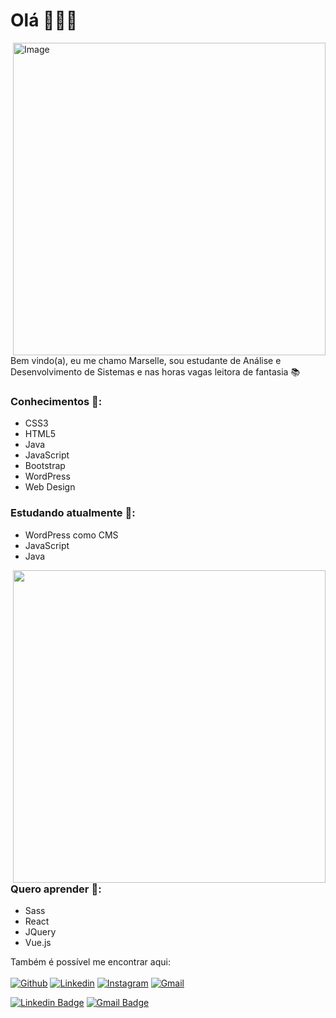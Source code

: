# Olá  🙋🏻‍♀️  
<img align="right" alt="Image" src="https://user-images.githubusercontent.com/78499911/117580096-a0a64400-b0cc-11eb-8369-67709fad3c61.jpg" width="500"/>

Bem vindo(a), eu me chamo Marselle,  sou estudante de Análise e Desenvolvimento de Sistemas e nas horas vagas leitora de fantasia 📚

### Conhecimentos 🚀:
* CSS3
* HTML5
* Java
* JavaScript
* Bootstrap
* WordPress
* Web Design

### Estudando atualmente 📖:
* WordPress como CMS
* JavaScript
* Java 

<a href="https://github.com/anuraghazra/github-readme-stats">
  <img align="right" src="https://github-readme-stats.vercel.app/api/top-langs/?username=Sellenira&layout=compact&text_color=daf7dc&bg_color=151515" width="500"/>
</a>

### Quero aprender 🔖:
* Sass
* React
* JQuery
* Vue.js

Também é possível me encontrar aqui: <br/><br/>
[![Github](https://img.shields.io/badge/-Github-000?style=flat&logo=Github&logoColor=white)](https://github.com/Sellenira)
[![Linkedin](https://img.shields.io/badge/-LinkedIn-blue?style=flat&logo=Linkedin&logoColor=white)](https://www.linkedin.com/in/marselle-nira-ignácio-994920135/)
[![Instagram](https://img.shields.io/badge/-Instagram-c13584?style=flat&labelColor=c13584&logo=instagram&logoColor=white)](https://www.instagram.com/marselle.ignacio/)
[![Gmail](https://img.shields.io/badge/-Gmail-c14438?style=flat&logo=Gmail&logoColor=white)](mailto:maahnira@gmail.com)

[![Linkedin Badge](https://img.shields.io/badge/-Marselle%20Nira%20Ignácio-880808?style=flat-square&logo=Linkedin&logoColor=white&link=https://www.linkedin.com/in/marselle-nira-ignácio-994920135/)](https://www.linkedin.com/in/marselle-nira-ignácio-994920135/) [![Gmail Badge](https://img.shields.io/badge/-maahnira@gmail.com-880808?style=flat-square&logo=Gmail&logoColor=white&link=mailto:maahnira@gmail.com)](mailto:maahnira@gmail.com)

